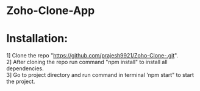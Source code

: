 # Zoho-Clone-App

# Installation: <br>
1] Clone the repo "https://github.com/prajesh9921/Zoho-Clone-.git". <br>
2] After cloning the repo run command "npm install" to install all dependencies. <br>
3] Go to project directory and run command in terminal 'npm start" to start the project. <br>

